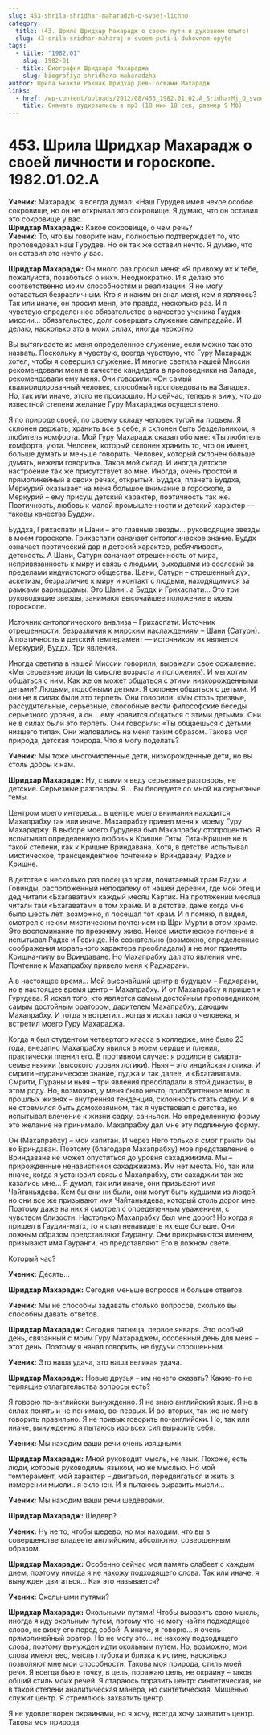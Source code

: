 ```yaml
---
slug: 453-shrila-shridhar-maharadzh-o-svoej-lichno
category:
  title: (43. Шрила Шридхар Махарадж о своем пути и духовном опыте)
  slug: 43-srila-sridhar-maharaj-o-svoem-puti-i-duhovnom-opyte
tags:
  - title: "1982.01"
    slug: 1982-01
  - title: Биография Шридхара Махараджа
    slug: biografiya-shridhara-maharadzha
author: Шрила Бхакти Ракшак Шридхар Дев-Госвами Махарадж
links:
  - href: /wp-content/uploads/2012/08/453_1982.01.02.A_SridharMj_O_svoey_lichnosti_i_goroskope1.mp3
    title: Скачать аудиозапись в mp3 (18 мин 18 сек, размер 9 Мб)
---
```


# 453. Шрила Шридхар Махарадж о своей личности и гороскопе. 1982.01.02.A

**Ученик:** Махарадж, я всегда думал: «Наш Гурудев имел некое особое сокровище, но он не открывал это сокровище. Я думаю, что он оставил это сокровище у вас.\
**Шридхар Махарадж:** Какое сокровище, о чем речь?\
**Ученик:** То, что вы говорите нам, полностью подтверждает то, что проповедовал наш Гурудев. Но он так же оставил нечто. Я думаю, что он оставил это нечто у вас.

**Шридхар Махарадж:** Он много раз просил меня: «Я привожу их к тебе, пожалуйста, позаботься о них». Неоднократно. И я делаю это соответственно моим способностям и реализации. Я не могу оставаться безразличным. Кто я и каким он знал меня, кем я являюсь? Так или иначе, он просил меня, это правда, несколько раз. И я чувствую определенное обязательство в качестве ученика Гаудия-миссии… обязательство, долг совершать служение сампрадайе. И делаю, насколько это в моих силах, иногда неохотно.

Вы вытягиваете из меня определенное служение, если можно так это назвать. Поскольку я чувствую, всегда чувствую, что Гуру Махарадж хотел, чтобы я совершил служение. И многие светила нашей Миссии рекомендовали меня в качестве кандидата в проповедники на Западе, рекомендовали ему меня. Они говорили: «Он самый квалифицированный человек, способный проповедовать на Западе». Но, так или иначе, этого не произошло. Но сейчас, теперь я вижу, что до известной степени желание Гуру Махараджа осуществлено.

Я по природе своей, по своему складу человек тугой на подъем. Я склонен держать, хранить все в себе, я склонен быть бездельником, я любитель комфорта. Мой Гуру Махарадж сказал обо мне: «Ты любитель комфорта, уюта. Человек, который склонен хранить то, что он имеет, больше думать и меньше говорить. Человек, который склонен больше думать, нежели говорить». Таков мой склад. И иногда детское настроение так же присутствует во мне. Иногда, очень простой и прямолинейный в своих речах, открытый. Буддха, планета Буддха, Меркурий оказывает на меня большое внимание в гороскопе, а Меркурий – ему присущ детский характер, поэтичность так же. Поэтичность, любовь к малой промышленности и детский характер — таковы качества Буддхи.

Буддха, Грихаспати и Шани – это главные звезды… руководящие звезды в моем гороскопе. Грихаспати означает онтологическое знание. Буддх означает поэтический дар и детский характер, ребячливость, детскость. А Шани, Сатурн означает отрешенность от мира, непривязанность к миру и связь с людьми, выходцами из сословий за пределами индуистского общества. Шани, Сатурн – отрешенный дух, аскетизм, безразличие к миру и контакт с людьми, находящимися за рамками варнашрамы. Это Шани…а Буддх и Грихаспати… Это три руководящие звезды, занимают высочайшее положение в моем гороскопе.

Источник онтологического анализа – Грихаспати. Источник отрешенности, безразличия к мирским наслаждениям – Шани (Сатурн). А поэтичность и детский темперамент — источником их является Меркурий, Буддх. Три явления.

Иногда светила в нашей Миссии говорили, выражали свое сожаление: «Мы серьезные люди (в смысле возраста и положения). И мы хотим общаться с ним. Как же он может общаться с этими низкорожденными детьми? Людьми, подобными детям». Я склонен общаться с детьми. И они не в силах были это терпеть. Они говорили: «Мы столь трезвые, рассудительные, серьезные, способные вести философские беседы серьезного уровня, а он… ему нравится общаться с этими детьми». Они не в силах были это терпеть. Они говорили: «Ты общаешься с детьми низшего типа». Они жаловались на меня таким образом. Такова моя природа, детская природа. Что я могу поделать?

**Ученик:** Мы тоже многочисленные дети, низкорожденные дети, но вы столь добры к нам.

**Шридхар Махарадж:** Ну, с вами я веду серьезные разговоры, не детские. Серьезные разговоры. Я… Вы беседуете со мной на серьезные темы.

Центром моего интереса… в центре моего внимания находится Махапрабху так или иначе. Махапрабху привел меня к моему Гуру Махараджу. В выборе моего Гурудева был Махапрабху стопроцентно. Я испытывал определенную любовь к Кришне Гиты, Гита-Кришне не в такой степени, как к Кришне Вриндавана. Хотя, в детстве испытывал мистическое, трансцендентное почтение к Вриндавану, Радхе и Кришне.

В детстве я несколько раз посещал храм, почитаемый храм Радхи и Говинды, расположенный неподалеку от нашей деревни, где мой отец и дед читали «Бхагаватам» каждый месяц Картик. На протяжении месяца читали там «Бхагаватам» в том храме. И в детстве, даже когда мне было шесть лет, возможно, я посещал тот храм. И я помню, я видел, смотрел с неким мистическим почтением на Шри Мурти в этом храме. Это воспоминание по прежнему живо. Некое мистическое почтение я испытывал Радхе и Говинде. Но сознательно (возможно, определенные соображения морального характера преобладали) я не мог принять Кришна-лилу во Вриндаване. Но Махапрабху дал это явления мне. Почтение к Махапрабху привело меня к Радхарани.

А в настоящее время… Мой высочайший центр в будущем – Радхарани, но в настоящее время центр – Махапрабху. И от Махапрабху я пришел к Гурудева. Я искал того, кто является самым достойным проповедником, самым достойным оратором, дарителем Махапрабху, дающим Махапрабху. И тогда я встретил…когда я искал такого человека, я встретил моего Гуру Махараджа.

Когда я был студентом четвертого класса в колледже, мне было 23 года, внезапно Махапрабху явился в моем сердце и пленил, практически пленил его. В противном случае: я родился в смарта-семье ньяики (высокого уровня логики). Ньяя – это индийская логика. И смрити –пураническое знание, пуджа и так далее, и «Бхагаватам». Смрити, Пураны и ньяя – три явления преобладали в этой династии, в этом роду. Но, возможно, у меня было нечто, приобретенное мною в прошлых жизнях – внутренняя тенденция, склонность стать садху. И я не стремился быть домохозяином, так я чувствовал с детства, но испытывал влечение к жизни садху, санньяси. Но определенную форму это желание не принимало. Махапрабху дал мне эту подлинную форму.

Он (Махапрабху) – мой капитан. И через Него только я смог прийти бы во Вриндаван. Поэтому (благодаря Махапрабху) мое представление о Вриндаване не может опуститься до уровня сахаджиизма. Мы – прирожденные ненавистники сахаджиизма. Им нет места. Но, так или иначе, когда я установил связь с Махапрабху, эти сахаджии так же казались мне… Я думал, так или иначе, они призывают имя Чайтаньядева. Кем бы они ни были, они могут быть худшими из людей, но они все же призывают имя Чайтаньядева, который столь дорог мне. Поэтому даже на них я смотрел с определенным уважением, с чувством близости. Настолько Махапрабху был мне дорог! Но когда я пришел в Гаудия-матх, то я стал ненавидеть их еще больше. Они ложным образом представляют Гаурангу. Они прикрываются именем, призывают имя Гауранги, но представляют Его в ложном свете.

Который час?

**Ученик:** Десять…

**Шридхар Махарадж:** Сегодня меньше вопросов и больше ответов.

**Ученик:** Мы не способны задавать столько вопросов, сколько вы способны давать ответов.

**Шридхар Махарадж:** Сегодня пятница, первое января. Это особый день, связанный с моим Гуру Махараджем, особенный день для меня – этот день. Поэтому я начал говорить, не будучи спрошенным.

**Ученик:** Это наша удача, это наша великая удача.

**Шридхар Махарадж:** Новые друзья – им нечего сказать? Какие-то не терпящие отлагательства вопросы есть?

Я говорю по-английски вынужденно. Я не знаю английский язык. Я не в силах понять и не понимаю, во-первых. И во-вторых, так же не могу говорить правильно. Я не привык говорить по-английски. Но, так или иначе, вынужденно я пытаюсь изо всех сил выразить себя.

**Ученик:** Мы находим ваши речи очень изящными.

**Шридхар Махарадж:** Мной руководит мысль, не язык. Похоже, есть люди, которые руководимы языком, но не мыслью. Но мой темперамент, мой характер – двигаться, передвигаться и жить в измерении мысли.. я склонен. И я пытаюсь выразить мысли…

**Ученик:** Мы находим ваши речи шедеврами.

**Шридхар Махарадж:** Шедевр?

**Ученик:** Ну не то, чтобы шедевр, но мы находим, что вы в совершенстве владеете английским, абсолютно, совершенным образом.

**Шридхар Махарадж:** Особенно сейчас моя память слабеет с каждым днем, поэтому иногда я не нахожу подходящего слова. Так или иначе, я вынужден двигаться… Как это называется?

**Ученик:** Окольными путями?

**Шридхар Махарадж:** Окольными путями! Чтобы выразить свою мысль, иногда я иду окольным путем, потому что не могу найти подходящее слово, не вижу его перед собой. А иначе, я говорю… я очень прямолинейный оратор. Но не могу это… не нахожу подходящего слова, поэтому вынужден идти окольным путем. Но, возможно, мои слова имеют вес, мысль глубока и близка к истине, насколько позволяют мне мои способности. Такова моя природа, стиль моей речи. Я всегда бью в точку, в цель, поражаю цель, не окраину – таков общий стиль моих речей. Я стараюсь поразить центр: синтетическая, не в такой степени аналитическая манера, но синтетическая. Мишенью служит центр. Я стремлюсь захватить центр.

Я не удовлетворен окраинами, но я хочу, всегда хочу захватить центр. Такова моя природа.

